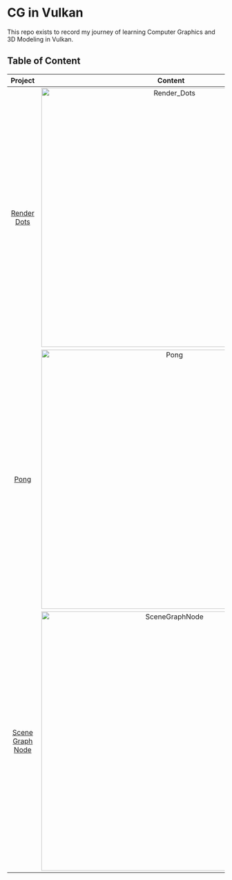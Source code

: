 # CG in Vulkan
This repo exists to record my journey of learning Computer Graphics and 3D Modeling in Vulkan. 

## Table of Content
| Project | Content |
| :---: | :---: |
| [Render Dots](https://github.com/dkhor2003/Vulkan_Journey/tree/main/RenderDots) | <img width="600" alt="Render_Dots" src="https://github.com/dkhor2003/Vulkan_Journey/assets/120704027/ff842a95-f8a3-49c2-903d-35f98e103297"> |
| [Pong](https://github.com/dkhor2003/Vulkan_Journey/tree/main/Pong) | <img width="600" alt="Pong" src="https://github.com/dkhor2003/Vulkan_Journey/assets/120704027/d57c2cfd-2c81-4822-a7b5-c2e34f03bdfe"> |
| [Scene Graph Node](https://github.com/dkhor2003/Vulkan_Journey/tree/main/SceneGraphNode) | <img width="600" alt="SceneGraphNode" src="https://github.com/dkhor2003/Vulkan_Journey/assets/120704027/549cf223-84dc-4256-8262-138fa1896c03"> |